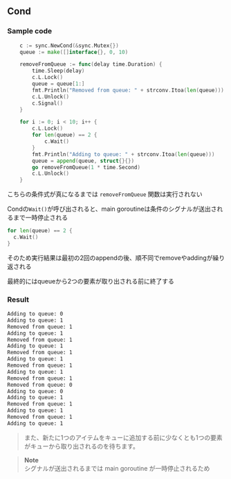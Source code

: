 ## Cond

### Sample code

```go
	c := sync.NewCond(&sync.Mutex{})
	queue := make([]interface{}, 0, 10)

	removeFromQueue := func(delay time.Duration) {
		time.Sleep(delay)
		c.L.Lock()
		queue = queue[1:]
		fmt.Println("Removed from queue: " + strconv.Itoa(len(queue)))
		c.L.Unlock()
		c.Signal()
	}

	for i := 0; i < 10; i++ {
		c.L.Lock()
		for len(queue) == 2 {
			c.Wait()
		}
		fmt.Println("Adding to queue: " + strconv.Itoa(len(queue)))
		queue = append(queue, struct{}{})
		go removeFromQueue(1 * time.Second)
		c.L.Unlock()
	}
```

こちらの条件式が真になるまでは `removeFromQueue` 関数は実行されない  

Condの`Wait()`が呼び出されると、main goroutineは条件のシグナルが送出されるまで一時停止される  
 
```go
for len(queue) == 2 {
  c.Wait()
}
```

そのため実行結果は最初の2回のappendの後、順不同でremoveやaddingが繰り返される  

最終的にはqueueから2つの要素が取り出される前に終了する 

### Result

```zsh
Adding to queue: 0
Adding to queue: 1
Removed from queue: 1
Adding to queue: 1
Removed from queue: 1
Adding to queue: 1
Removed from queue: 1
Adding to queue: 1
Removed from queue: 1
Adding to queue: 1
Removed from queue: 1
Removed from queue: 0
Adding to queue: 0
Adding to queue: 1
Removed from queue: 1
Adding to queue: 1
Removed from queue: 1
Adding to queue: 1
```
> また、新たに1つのアイテムをキューに追加する前に少なくとも1つの要素がキューから取り出されるのを待ちます。  

> **Note**  
> シグナルが送出されるまでは main goroutine が一時停止されるため
